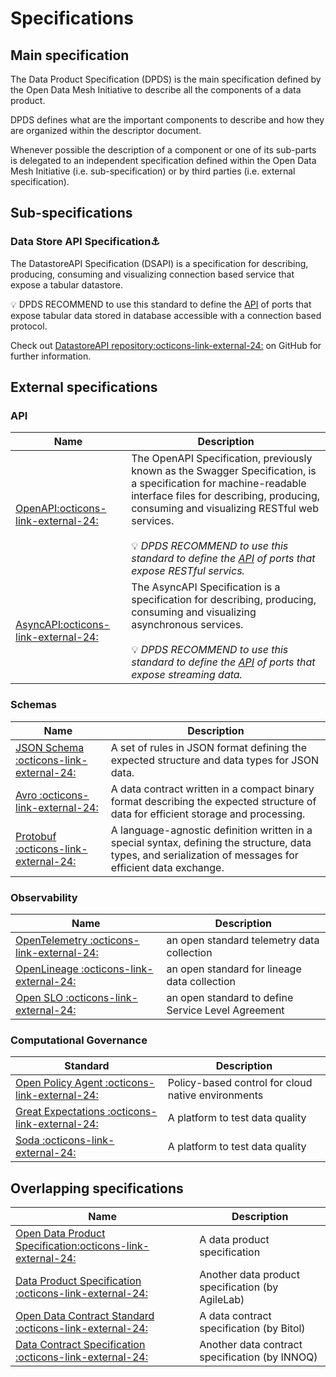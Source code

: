 # Specifications

## Main specification
The Data Product Specification (DPDS) is the main specification defined by the Open Data Mesh Initiative to describe all the components of a data product. 

DPDS defines what are the important components to describe and how they are organized within the descriptor document. 

Whenever possible the description of a component or one of its sub-parts is delegated to an independent specification defined within the Open Data Mesh Initiative (i.e. sub-specification) or by third parties (i.e. external specification).

## Sub-specifications

### Data Store API Specification⚓︎
The DatastoreAPI Specification (DSAPI) is a specification for describing, producing, consuming and visualizing connection based service that expose a tabular datastore.

:bulb: DPDS RECOMMEND to use this standard to define the [API](../../quickstart/interface.md#fields) of ports that expose tabular data stored in database accessible with a connection based protocol.

Check out <a href="https://github.com/opendatamesh-initiative/odm-specification-datastoreapi" target="_blank">DatastoreAPI repository:octicons-link-external-24:</a> on GitHub for further information.


## External specifications

### API

Name | Description
---|---
<a href="https://www.openapis.org/" target="_blank">OpenAPI:octicons-link-external-24:</a> | The OpenAPI Specification, previously known as the Swagger Specification, is a specification for machine-readable interface files for describing, producing, consuming and visualizing RESTful web services.<br/><br/>:bulb: *DPDS RECOMMEND to use this standard to define the [API](../../quickstart/interface.md#fields) of ports that expose RESTful servics.*
<a href="https://www.asyncapi.com/" target="_blank">AsyncAPI:octicons-link-external-24:</a> | The AsyncAPI Specification is a specification for describing, producing, consuming and visualizing asynchronous services.<br/><br/>:bulb: *DPDS RECOMMEND to use this standard to define the [API](../../quickstart/interface.md#fields) of ports that expose streaming data.*


### Schemas

Name | Description
---|---
<a href="https://json-schema.org/" target="_blank">JSON Schema :octicons-link-external-24:</a> | A set of rules in JSON format defining the expected structure and data types for JSON data.
<a href="https://avro.apache.org/" target="_blank">Avro :octicons-link-external-24:</a> | A data contract written in a compact binary format describing the expected structure of data for efficient storage and processing.
<a href="https://developers.google.com/protocol-buffers/" target="_blank">Protobuf :octicons-link-external-24:</a> | A language-agnostic definition written in a special syntax, defining the structure, data types, and serialization of messages for efficient data exchange.

### Observability

Name | Description
---|---
<a href="https://opentelemetry.io/" target="_blank">OpenTelemetry :octicons-link-external-24:</a> | an open standard telemetry data collection
<a href="https://openlineage.io/" target="_blank">OpenLineage :octicons-link-external-24:</a> | an open standard for lineage data collection 
<a href="https://openslo.com/" target="_blank">Open SLO :octicons-link-external-24:</a> | an open standard to define Service Level Agreement


### Computational Governance

Standard | Description
---|---
<a href="https://www.openpolicyagent.org/" target="_blank">Open Policy Agent :octicons-link-external-24:</a> | Policy-based control for cloud native environments
<a href="https://greatexpectations.io/" target="_blank">Great Expectations :octicons-link-external-24:</a> | A platform to test data quality
<a href="https://www.soda.io/" target="_blank">Soda :octicons-link-external-24:</a> | A platform to test data quality




## Overlapping specifications

Name | Description
---|---
<a href="https://opendataproducts.org/" target="_blank">Open Data Product Specification:octicons-link-external-24:</a> | A data product specification
<a href="https://github.com/agile-lab-dev/Data-Product-Specification" target="_blank">Data Product Specification :octicons-link-external-24:</a> | Another data product specification (by AgileLab)
<a href="https://github.com/bitol-io/open-data-contract-standard" target="_blank">Open Data Contract Standard :octicons-link-external-24:</a> | A data contract specification (by Bitol)
<a href="https://datacontract.com/" target="_blank">Data Contract Specification :octicons-link-external-24:</a> | Another data contract specification (by INNOQ)
